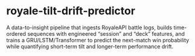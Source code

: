 # royale-tilt-drift-predictor
A data-to-insight pipeline that ingests RoyaleAPI battle logs, builds time-ordered sequences with engineered “session” and “deck” features, and trains a GRU/LSTM/Transformer to predict the next-match win probability while quantifying short-term tilt and longer-term performance drift.

